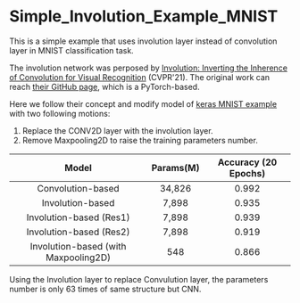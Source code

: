 # Simple_Involution_Example_MNIST
This is a simple example that uses involution layer instead of convolution layer in MNIST classification task.

The involution network was perposed by [Involution: Inverting the Inherence of Convolution for Visual Recognition](https://arxiv.org/abs/2103.06255) (CVPR'21).
The original work can reach [their GitHub page](https://github.com/d-li14/involution/), which is a PyTorch-based.

Here we follow their concept and modify model of [keras MNIST example](https://keras.io/examples/vision/mnist_convnet/) with two following motions:
1. Replace the CONV2D layer with the involution layer.
2. Remove Maxpooling2D to raise the training parameters number.

|         Model         | Params(M) | Accuracy (20 Epochs) |
:---------------------:|:---------:|:--------:|
| Convolution-based    |  34,826 | 0.992  | 
| Involution-based    |  7,898 | 0.935  | 
| Involution-based (Res1)    |  7,898 | 0.939  | 
| Involution-based (Res2)    |  7,898 | 0.919  | 
| Involution-based (with Maxpooling2D)    |  548 | 0.866  |

Using the Involution layer to replace Convulution layer, the parameters number is only 63 times of same structure but CNN.
